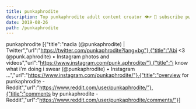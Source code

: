 ```yaml
---
title: punkaphrodite
description: Top punkaphrodite adult content creator 👁♐️ 👑 subscribe punkaphrodite to my porn site below IG punkaphrodite
date: 2019-08-26
path: /punkaphrodite
---
```


punkaphrodite
[{"title":"nadia (@punkaphrodite) | Twitter","url":"https://twitter.com/punkaphrodite?lang=bg"},{"title":"Abi <3 (@punk.aphrodite) • Instagram photos and videos","url":"https://www.instagram.com/punk.aphrodite/"},{"title":"i know what i'm doing i swear (@punkaphrodite) • Instagram ...","url":"https://www.instagram.com/punkaphrodite/"},{"title":"overview for punkaphrodite - Reddit","url":"https://www.reddit.com/user/punkaphrodite/"},{"title":"comments by punkaphrodite - Reddit","url":"https://www.reddit.com/user/punkaphrodite/comments/"}]

